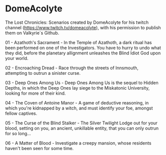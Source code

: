 # DomeAcolyte
The Lost Chronicles: Scenarios created by DomeAcolyte for his twitch channel (https://www.twitch.tv/domeacolyte), with his permission to publish them on Valkyrie`s Github.

01 - Azathoth's Sacrament - In the Temple of Azathoth, a dark ritual has been performed on one of the Investigators. You have to hurry to undo what they did, before the planetary allignment unleashes the Blind Idiot God upon your world.

02 - Encroaching Dread - Race through the streets of Innsmouth, attempting to outrun a sinister curse.

03 - Deep Ones Among Us - Deep Ones Among Us is the sequel to Hidden Depths, in which the Deep Ones lay siege to the Miskatonic University, looking for more of their kind.

04 - The Coven of Antoine Manor - A game of deductive reasoning, in which you're kidnapped by a witch, and must identify your foe, amongst fellow captives.

05 - The Curse of the Blind Stalker - The Silver Twilight Lodge out for your blood, setting on you, an ancient, unkillable entity, that you can only outrun for so long...

06 - A Matter of Blood - Investigate a creepy mansion, whose residents haven't been seen for some time.
